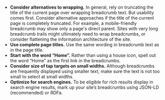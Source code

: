 - **Consider alternatives to wrapping.** In general, rely on truncating the title of the current page over wrapping breadcrumb text. But usability comes first. Consider alternative approaches if the title of the current page is completely truncated. For example, a mobile-friendly breadcrumb may show only a page's direct parent. Sites with very long breadcrumb trails might ultimately need to wrap breadcrumbs, or consider flattening the information architecture of the site.
- **Use complete page titles.** Use the same wording in breadcrumb text as in the page title.
- **Start with the word “Home”.** Rather than using a house icon, spell out the word “Home” as the first link in the breadcrumbs.
- **Consider size of tap targets on small widths.** Although breadcrumbs are frequently displayed using smaller text, make sure the text is not too small to select at small widths.
- **Optimize for search engines.** To be eligible for rich results display in search engine results, mark up your site’s breadcrumbs using JSON-LD (recommended) or RDFa.